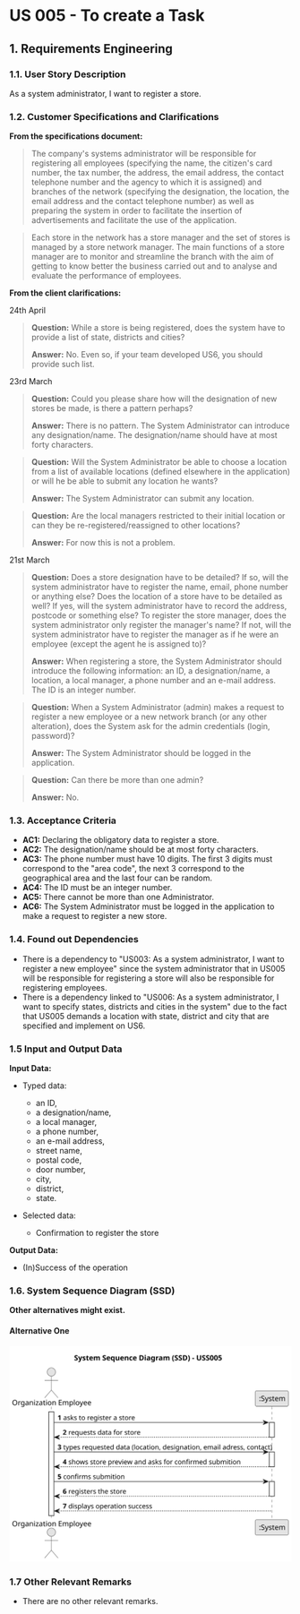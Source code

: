 # US 005 - To create a Task 

## 1. Requirements Engineering


### 1.1. User Story Description


As a system administrator, I want to register a store. 



### 1.2. Customer Specifications and Clarifications 


**From the specifications document:**

>   The company's systems administrator will be responsible for registering all employees (specifying
the name, the citizen's card number, the tax number, the address, the email address, the contact
telephone number and the agency to which it is assigned) and branches of the network (specifying
the designation, the location, the email address and the contact telephone number) as well as
preparing the system in order to facilitate the insertion of advertisements and facilitate the use of the
application.

>	Each store in the network has a store manager and the set of stores is managed by a store network
manager. The main functions of a store manager are to monitor and streamline the branch with the
aim of getting to know better the business carried out and to analyse and evaluate the performance
of employees.


**From the client clarifications:**


24th April 

> **Question:**  While a store is being registered, does the system have to provide a list of state, districts and cities?
> 
> **Answer:**  No. Even so, if your team developed US6, you should provide such list. 


23rd March

> **Question:**  Could you please share how will the designation of new stores be made, is there a pattern perhaps?
> 
> **Answer:**  There is no pattern. The System Administrator can introduce any designation/name. The designation/name should have at most forty characters.

> **Question:**  Will the System Administrator be able to choose a location from a list of available locations (defined elsewhere in the application) or will he be able to submit any location he wants?
> 
> **Answer:**  The System Administrator can submit any location.

> **Question:**  Are the local managers restricted to their initial location or can they be re-registered/reassigned to other locations?
> 
> **Answer:**  For now this is not a problem.


21st March 

> **Question:**  Does a store designation have to be detailed? If so, will the system administrator have to register the name, email, phone number or anything else? Does the location of a store have to be detailed as well? If yes, will the system administrator have to record the address, postcode or something else? To register the store manager, does the system administrator only register the manager's name? If not, will the system administrator have to register the manager as if he were an employee (except the agent he is assigned to)?
> 
> **Answer:**  When registering a store, the System Administrator should introduce the following information: an ID, a designation/name, a location, a local manager, a phone number and an e-mail address. The ID is an integer number.

> **Question:**  When a System Administrator (admin) makes a request to register a new employee or a new network branch (or any other alteration), does the System ask for the admin credentials (login, password)?
> 
> **Answer:**  The System Administrator should be logged in the application.

> **Question:** Can there be more than one admin? 
> 
> **Answer:** No. 
 

### 1.3. Acceptance Criteria

* **AC1:** Declaring the obligatory data to register a store.
* **AC2:** The designation/name should be at most forty characters.
* **AC3:** The phone number must have 10 digits. The first 3 digits must correspond to the "area code", the next 3 correspond to the geographical area and the last four can be random.
* **AC4:** The ID must be an integer number. 
* **AC5:** There cannot be more than one Administrator. 
* **AC6:** The System Administrator must be logged in the application to make a request to register a new store.

### 1.4. Found out Dependencies

* There is a dependency to "US003: As a system administrator, I want to register a new employee" since the system administrator that in US005 will be responsible for registering a store will also be responsible for registering employees.
* There is a dependency linked to "US006: As a system administrator, I want to specify states, districts and cities in the system" due to the fact that US005 demands a location with state, district and city that are specified and implement on US6.

### 1.5 Input and Output Data

**Input Data:**

* Typed data:
	* an ID, 
	* a designation/name,
	* a local manager, 
	* a phone number, 
	* an e-mail address, 
    * street name, 
    * postal code, 
    * door number, 
    * city,
    * district, 
    * state. 
	
* Selected data:
	* Confirmation to register the store

**Output Data:**

* (In)Success of the operation

### 1.6. System Sequence Diagram (SSD)

**Other alternatives might exist.**

#### Alternative One

![System Sequence Diagram - Alternative One](svg/us005-system-sequence-diagram.svg)


### 1.7 Other Relevant Remarks

*  There are no other relevant remarks. 